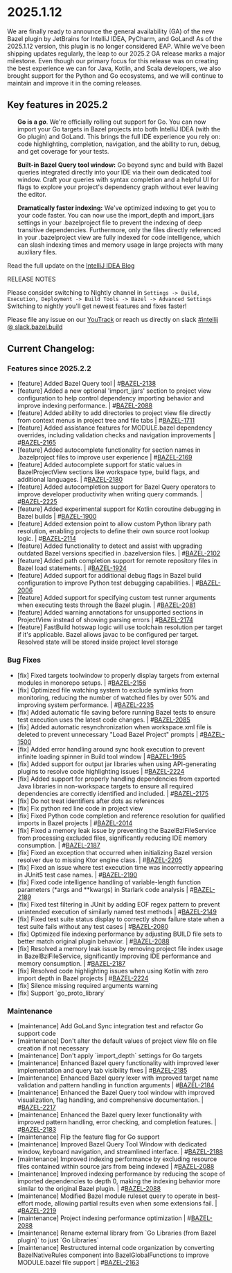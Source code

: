 <!DOCTYPE html> <html lang="en"> <head> <meta charset="UTF-8"> <title>Bazel Plugin 2025.1.12</title> </head> <body> <h1>2025.1.12</h1> We are finally ready to announce the general availability (GA) of the new Bazel plugin by JetBrains for IntelliJ IDEA, PyCharm, and GoLand! As of the 2025.1.12 version, this plugin is no longer considered EAP. While we've been shipping updates regularly, the leap to our 2025.2 GA release marks a major milestone. Even though our primary focus for this release was on creating the best experience we can for Java, Kotlin, and Scala developers, we also brought support for the Python and Go ecosystems, and we will continue to maintain and improve it in the coming releases. <h2>Key features in 2025.2</h2> <ul> <strong>Go is a <em>go</em></strong>. We're officially rolling out support for Go. You can now import your Go targets in Bazel projects into both IntelliJ IDEA (with the Go plugin) and GoLand. This brings the full IDE experience you rely on: code highlighting, completion, navigation, and the ability to run, debug, and get coverage for your tests. </ul> <ul> <strong>Built-in Bazel Query tool window:</strong> Go beyond sync and build with Bazel queries integrated directly into your IDE via their own dedicated tool window. Craft your queries with syntax completion and a helpful UI for flags to explore your project's dependency graph without ever leaving the editor. </ul> <ul> <strong>Dramatically faster indexing:</strong> We've optimized indexing to get you to your code faster. You can now use the import_depth and import_ijars settings in your .bazelproject file to prevent the indexing of deep transitive dependencies. Furthermore, only the files directly referenced in your .bazelproject view are fully indexed for code intelligence, which can slash indexing times and memory usage in large projects with many auxiliary files. </ul> Read the full update on the <a href="https://blog.jetbrains.com/idea/2025/07/bazel-ga-release/">IntelliJ IDEA Blog</a> <p>RELEASE NOTES</p> <p>Please consider switching to Nightly channel in <code>Settings -> Build, Execution, Deployment -> Build Tools -> Bazel -> Advanced Settings</code><br> Switching to nightly you'll get newest features and fixes faster!</p> <p>Please file any issue on our <a href="https://youtrack.jetbrains.com/issues/BAZEL">YouTrack</a> or reach us directly on slack <a href="https://bazelbuild.slack.com/archives/C025SBYFC4E">#intellij @ slack.bazel.build</a></p> <h2>Current Changelog:</h2> <h3>Features since 2025.2.2</h3> <ul> <li>[feature] Added Bazel Query tool | #<a href="https://youtrack.jetbrains.com/issue/BAZEL-2138">BAZEL-2138</a></li> <li>[feature] Added a new optional 'import_ijars' section to project view configuration to help control dependency importing behavior and improve indexing performance. | #<a href="https://youtrack.jetbrains.com/issue/BAZEL-2088">BAZEL-2088</a></li> <li>[feature] Added ability to add directories to project view file directly from context menus in project tree and file tabs | #<a href="https://youtrack.jetbrains.com/issue/BAZEL-1711">BAZEL-1711</a></li> <li>[feature] Added assistance features for MODULE.bazel dependency overrides, including validation checks and navigation improvements | #<a href="https://youtrack.jetbrains.com/issue/BAZEL-2165">BAZEL-2165</a></li> <li>[feature] Added autocomplete functionality for section names in .bazelproject files to improve user experience | #<a href="https://youtrack.jetbrains.com/issue/BAZEL-2169">BAZEL-2169</a></li> <li>[feature] Added autocomplete support for static values in BazelProjectView sections like workspace type, build flags, and additional languages. | #<a href="https://youtrack.jetbrains.com/issue/BAZEL-2180">BAZEL-2180</a></li> <li>[feature] Added autocompletion support for Bazel Query operators to improve developer productivity when writing query commands. | #<a href="https://youtrack.jetbrains.com/issue/BAZEL-2225">BAZEL-2225</a></li> <li>[feature] Added experimental support for Kotlin coroutine debugging in Bazel builds | #<a href="https://youtrack.jetbrains.com/issue/BAZEL-1900">BAZEL-1900</a></li> <li>[feature] Added extension point to allow custom Python library path resolution, enabling projects to define their own source root lookup logic. | #<a href="https://youtrack.jetbrains.com/issue/BAZEL-2114">BAZEL-2114</a></li> <li>[feature] Added functionality to detect and assist with upgrading outdated Bazel versions specified in .bazelversion files. | #<a href="https://youtrack.jetbrains.com/issue/BAZEL-2102">BAZEL-2102</a></li> <li>[feature] Added path completion support for remote repository files in Bazel load statements. | #<a href="https://youtrack.jetbrains.com/issue/BAZEL-1924">BAZEL-1924</a></li> <li>[feature] Added support for additional debug flags in Bazel build configuration to improve Python test debugging capabilities. | #<a href="https://youtrack.jetbrains.com/issue/BAZEL-2006">BAZEL-2006</a></li> <li>[feature] Added support for specifying custom test runner arguments when executing tests through the Bazel plugin. | #<a href="https://youtrack.jetbrains.com/issue/BAZEL-2081">BAZEL-2081</a></li> <li>[feature] Added warning annotations for unsupported sections in ProjectView instead of showing parsing errors | #<a href="https://youtrack.jetbrains.com/issue/BAZEL-2174">BAZEL-2174</a></li> <li>[feature] FastBuild hotswap logic will use toolchain resolution per target if it&#x27;s applicable. Bazel allows javac to be configured per target. Resolved state will be stored inside project level storage</li> </ul> <h3>Bug Fixes</h3> <ul> <li>[fix] Fixed targets toolwindow to properly display targets from external modules in monorepo setups. | #<a href="https://youtrack.jetbrains.com/issue/BAZEL-2156">BAZEL-2156</a></li> <li>[fix] Optimized file watching system to exclude symlinks from monitoring, reducing the number of watched files by over 50% and improving system performance. | #<a href="https://youtrack.jetbrains.com/issue/BAZEL-2235">BAZEL-2235</a></li> <li>[fix] Added automatic file saving before running Bazel tests to ensure test execution uses the latest code changes. | #<a href="https://youtrack.jetbrains.com/issue/BAZEL-2085">BAZEL-2085</a></li> <li>[fix] Added automatic resynchronization when workspace.xml file is deleted to prevent unnecessary "Load Bazel Project" prompts | #<a href="https://youtrack.jetbrains.com/issue/BAZEL-1500">BAZEL-1500</a></li> <li>[fix] Added error handling around sync hook execution to prevent infinite loading spinner in Build tool window | #<a href="https://youtrack.jetbrains.com/issue/BAZEL-1965">BAZEL-1965</a></li> <li>[fix] Added support for output jar libraries when using API-generating plugins to resolve code highlighting issues | #<a href="https://youtrack.jetbrains.com/issue/BAZEL-2224">BAZEL-2224</a></li> <li>[fix] Added support for properly handling dependencies from exported Java libraries in non-workspace targets to ensure all required dependencies are correctly identified and included. | #<a href="https://youtrack.jetbrains.com/issue/BAZEL-2175">BAZEL-2175</a></li> <li>[fix] Do not treat identifiers after dots as references</li> <li>[fix] Fix python red line code in project view</li> <li>[fix] Fixed Python code completion and reference resolution for qualified imports in Bazel projects | #<a href="https://youtrack.jetbrains.com/issue/BAZEL-2014">BAZEL-2014</a></li> <li>[fix] Fixed a memory leak issue by preventing the BazelBzlFileService from processing excluded files, significantly reducing IDE memory consumption. | #<a href="https://youtrack.jetbrains.com/issue/BAZEL-2187">BAZEL-2187</a></li> <li>[fix] Fixed an exception that occurred when initializing Bazel version resolver due to missing Ktor engine class. | #<a href="https://youtrack.jetbrains.com/issue/BAZEL-2205">BAZEL-2205</a></li> <li>[fix] Fixed an issue where test execution time was incorrectly appearing in JUnit5 test case names. | #<a href="https://youtrack.jetbrains.com/issue/BAZEL-2190">BAZEL-2190</a></li> <li>[fix] Fixed code intelligence handling of variable-length function parameters (*args and **kwargs) in Starlark code analysis | #<a href="https://youtrack.jetbrains.com/issue/BAZEL-2189">BAZEL-2189</a></li> <li>[fix] Fixed test filtering in JUnit by adding EOF regex pattern to prevent unintended execution of similarly named test methods | #<a href="https://youtrack.jetbrains.com/issue/BAZEL-2149">BAZEL-2149</a></li> <li>[fix] Fixed test suite status display to correctly show failure state when a test suite fails without any test cases | #<a href="https://youtrack.jetbrains.com/issue/BAZEL-2080">BAZEL-2080</a></li> <li>[fix] Optimized file indexing performance by adjusting BUILD file sets to better match original plugin behavior. | #<a href="https://youtrack.jetbrains.com/issue/BAZEL-2088">BAZEL-2088</a></li> <li>[fix] Resolved a memory leak issue by removing project file index usage in BazelBzlFileService, significantly improving IDE performance and memory consumption. | #<a href="https://youtrack.jetbrains.com/issue/BAZEL-2187">BAZEL-2187</a></li> <li>[fix] Resolved code highlighting issues when using Kotlin with zero import depth in Bazel projects | #<a href="https://youtrack.jetbrains.com/issue/BAZEL-2224">BAZEL-2224</a></li> <li>[fix] Silence missing required arguments warning</li> <li>[fix] Support `go_proto_library`</li> </ul> <h3>Maintenance</h3> <ul> <li>[maintenance] Add GoLand Sync integration test and refactor Go support code</li> <li>[maintenance] Don't alter the default values of project view file on file creation if not necessary</li> <li>[maintenance] Don't apply `import_depth` settings for Go targets</li> <li>[maintenance] Enhanced Bazel query functionality with improved lexer implementation and query tab visibility fixes | #<a href="https://youtrack.jetbrains.com/issue/BAZEL-2185">BAZEL-2185</a></li> <li>[maintenance] Enhanced Bazel query lexer with improved target name validation and pattern handling in function arguments | #<a href="https://youtrack.jetbrains.com/issue/BAZEL-2184">BAZEL-2184</a></li> <li>[maintenance] Enhanced the Bazel Query tool window with improved visualization, flag handling, and comprehensive documentation. | #<a href="https://youtrack.jetbrains.com/issue/BAZEL-2217">BAZEL-2217</a></li> <li>[maintenance] Enhanced the Bazel query lexer functionality with improved pattern handling, error checking, and completion features. | #<a href="https://youtrack.jetbrains.com/issue/BAZEL-2183">BAZEL-2183</a></li> <li>[maintenance] Flip the feature flag for Go support</li> <li>[maintenance] Improved Bazel Query Tool Window with dedicated window, keyboard navigation, and streamlined interface. | #<a href="https://youtrack.jetbrains.com/issue/BAZEL-2188">BAZEL-2188</a></li> <li>[maintenance] Improved indexing performance by excluding resource files contained within source jars from being indexed | #<a href="https://youtrack.jetbrains.com/issue/BAZEL-2088">BAZEL-2088</a></li> <li>[maintenance] Improved indexing performance by reducing the scope of imported dependencies to depth 0, making the indexing behavior more similar to the original Bazel plugin. | #<a href="https://youtrack.jetbrains.com/issue/BAZEL-2088">BAZEL-2088</a></li> <li>[maintenance] Modified Bazel module ruleset query to operate in best-effort mode, allowing partial results even when some extensions fail. | #<a href="https://youtrack.jetbrains.com/issue/BAZEL-2219">BAZEL-2219</a></li> <li>[maintenance] Project indexing performance optimization | #<a href="https://youtrack.jetbrains.com/issue/BAZEL-2088">BAZEL-2088</a></li> <li>[maintenance] Rename external library from `Go Libraries (from Bazel plugin)` to just `Go Libraries`</li> <li>[maintenance] Restructured internal code organization by converting BazelNativeRules component into BazelGlobalFunctions to improve MODULE.bazel file support | #<a href="https://youtrack.jetbrains.com/issue/BAZEL-2163">BAZEL-2163</a></li> </ul> </body> </html>